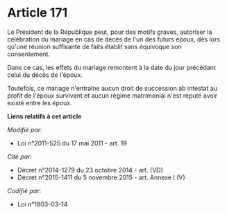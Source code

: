 # Article 171

Le Président de la République peut, pour des motifs graves, autoriser la célébration du mariage en cas de décès de l'un des
futurs époux, dès lors qu'une réunion suffisante de faits établit sans équivoque son consentement.

Dans ce cas, les effets du mariage remontent à la date du jour précédant celui du décès de l'époux.

Toutefois, ce mariage n'entraîne aucun droit de succession ab intestat au profit de l'époux survivant et aucun régime
matrimonial n'est réputé avoir existé entre les époux.

**Liens relatifs à cet article**

_Modifié par_:

  - Loi n°2011-525 du 17 mai 2011 - art. 19

_Cité par_:

  - Décret n°2014-1279 du 23 octobre 2014 - art. (VD)
  - Décret n°2015-1411 du 5 novembre 2015 - art. Annexe I (V)

_Codifié par_:

  - Loi n°1803-03-14
